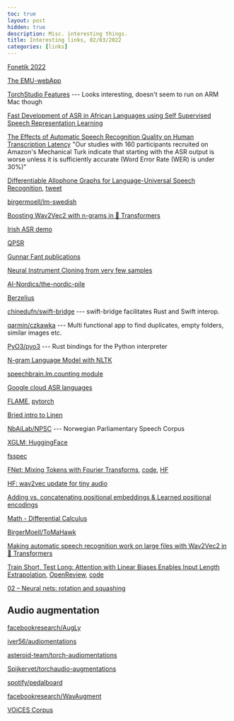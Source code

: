 ```yaml
---
toc: true
layout: post
hidden: true
description: Misc. interesting things.
title: Interesting links, 02/03/2022
categories: [links]
---
```


[Fonetik 2022](https://2022.fonetik.se/)

[The EMU-webApp](https://www.bas.uni-muenchen.de/~jmh/lehre/Rdf/EMU-SDMS/lesson6/06-emu-webApp.html)

[TorchStudio Features](https://www.torchstudio.ai/features/) --- Looks interesting, doesn't seem to run on ARM Mac though

[Fast Development of ASR in African Languages using Self Supervised Speech Representation Learning](https://arxiv.org/abs/2103.08993)

[The Effects of Automatic Speech Recognition Quality on Human Transcription Latency](https://dl.acm.org/doi/10.1145/2700648.2811331)
"Our studies with 160 participants recruited on Amazon's Mechanical Turk indicate that starting with the ASR output is worse unless it is sufficiently accurate (Word Error Rate (WER) is under 30%)"

[Differentiable Allophone Graphs for Language-Universal Speech Recognition](https://arxiv.org/abs/2107.11628),
[tweet](https://twitter.com/brianyan918/status/1420860185632022531)

[birgermoell/lm-swedish](https://huggingface.co/birgermoell/lm-swedish)

[Boosting Wav2Vec2 with n-grams in 🤗 Transformers](https://huggingface.co/blog/wav2vec2-with-ngram)

[Irish ASR demo](https://phoneticsrv3.lcs.tcd.ie/rec/irish_asr)

[QPSR](https://www.speech.kth.se/qpsr/)

[Gunnar Fant publications](https://www.speech.kth.se/gunnarfant/publications.html)

[Neural Instrument Cloning from very few samples](https://erlj.notion.site/Neural-Instrument-Cloning-from-very-few-samples-2cf41d8b630842ee8c7eb55036a1bfd6)

[AI-Nordics/the-nordic-pile](https://github.com/AI-Nordics/the-nordic-pile)

[Berzelius](https://www.nsc.liu.se/systems/berzelius/)

[chinedufn/swift-bridge](https://github.com/chinedufn/swift-bridge) --- swift-bridge facilitates Rust and Swift interop.

[qarmin/czkawka](https://github.com/qarmin/czkawka) --- Multi functional app to find duplicates, empty folders, similar images etc.

[PyO3/pyo3](https://github.com/PyO3/pyo3) --- Rust bindings for the Python interpreter

[N-gram Language Model with NLTK](https://www.kaggle.com/alvations/n-gram-language-model-with-nltk)

[speechbrain.lm.counting module](https://speechbrain.readthedocs.io/en/latest/API/speechbrain.lm.counting.html)

[Google cloud ASR languages](https://cloud.google.com/speech-to-text/docs/languages)

[FLAME](https://flame.is.tue.mpg.de/index.html),
[pytorch](https://github.com/HavenFeng/photometric_optimization)

[Bried intro to Linen](https://colab.research.google.com/github/google/flax/blob/main/docs/notebooks/linen_intro.ipynb)

[NbAiLab/NPSC](https://huggingface.co/datasets/NbAiLab/NPSC) --- Norwegian Parliamentary Speech Corpus

[XGLM: HuggingFace](https://github.com/huggingface/transformers/commit/d25e25ee2b63ebfcd099deb689a5a7272574a10f)

[fsspec](https://filesystem-spec.readthedocs.io/en/latest/intro.html)

[FNet: Mixing Tokens with Fourier Transforms](https://arxiv.org/abs/2105.03824),
[code](https://github.com/google-research/google-research/tree/master/f_net),
[HF](https://huggingface.co/docs/transformers/model_doc/fnet)

[HF: wav2vec update for tiny audio](https://github.com/huggingface/transformers/commit/125a2882b4997f8ad37beadb8a025114f0f0e1a0)

[Adding vs. concatenating positional embeddings & Learned positional encodings](https://www.youtube.com/watch?v=M2ToEXF6Olw)

[Math - Differential Calculus](https://github.com/ageron/handson-ml2/blob/master/math_differential_calculus.ipynb)

[BirgerMoell/ToMaHawk](https://github.com/BirgerMoell/ToMaHawk)

[Making automatic speech recognition work on large files with Wav2Vec2 in 🤗 Transformers](https://huggingface.co/blog/asr-chunking)

[Train Short, Test Long: Attention with Linear Biases Enables Input Length Extrapolation](https://arxiv.org/abs/2108.12409),
[OpenReview](https://openreview.net/forum?id=R8sQPpGCv0),
[code](https://github.com/ofirpress/attention_with_linear_biases)

[02 – Neural nets: rotation and squashing](https://www.youtube.com/watch?v=0TdAmZUMj2k)

## Audio augmentation

[facebookresearch/AugLy](https://github.com/facebookresearch/AugLy)

[iver56/audiomentations](https://github.com/iver56/audiomentations)

[asteroid-team/torch-audiomentations](https://github.com/asteroid-team/torch-audiomentations)

[Spijkervet/torchaudio-augmentations](https://github.com/Spijkervet/torchaudio-augmentations)

[spotify/pedalboard](https://github.com/spotify/pedalboard)

[facebookresearch/WavAugment](https://github.com/facebookresearch/WavAugment)

[VOiCES Corpus](https://iqtlabs.github.io/voices/)

